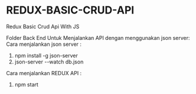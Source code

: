 # REDUX-BASIC-CRUD-API
Redux Basic Crud Api With JS

Folder Back End Untuk Menjalankan API dengan menggunakan json server:
Cara menjalankan json server : 
  1. npm install -g json-server
  2. json-server --watch db.json

Cara menjalankan REDUX API :
  1. npm start
